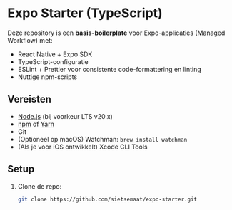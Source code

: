 # Expo Starter (TypeScript)

Deze repository is een **basis-boilerplate** voor Expo-applicaties (Managed Workflow) met:

- React Native + Expo SDK
- TypeScript-configuratie
- ESLint + Prettier voor consistente code-formattering en linting
- Nuttige npm-scripts

## Vereisten

- [Node.js](https://nodejs.org) (bij voorkeur LTS v20.x)
- [npm](https://www.npmjs.com) of [Yarn](https://yarnpkg.com)
- Git
- (Optioneel op macOS) Watchman: `brew install watchman`
- (Als je voor iOS ontwikkelt) Xcode CLI Tools

## Setup

1. Clone de repo:
   ```bash
   git clone https://github.com/sietsemaat/expo-starter.git
   ```
